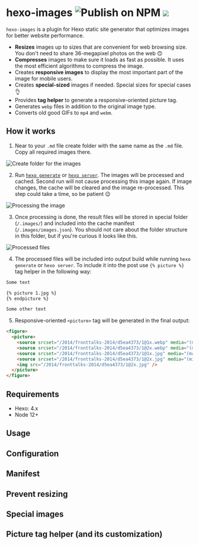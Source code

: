 # hexo-images ![Publish on NPM](https://github.com/sergeyzwezdin/hexo-images/workflows/Publish%20on%20NPM/badge.svg?branch=master) ![](https://img.shields.io/npm/v/hexo-images)

`hexo-images` is a plugin for Hexo static site generator that optimizes images for better website performance.

* **Resizes** images up to sizes that are convenient for web browsing size. You don't need to share 36-megapixel photos on the web 🙃
* **Compresses** images to make sure it loads as fast as possible. It uses the most efficient algorithms to compress the image.
* Creates **responsive images** to display the most important part of the image for mobile users.
* Creates **special-sized** images if needed. Special sizes for special cases 👌
* Provides **tag helper** to generate a responsive-oriented picture tag.
* Generates `webp` files in addition to the original image type.
* Converts old good GIFs to `mp4` and `webm`. 

## How it works

1. Near to your `.md` file create folder with the same name as the `.md` file. Copy all required images there.

![Create folder for the images](https://user-images.githubusercontent.com/800755/81406400-ef846b00-9152-11ea-81e0-0c0c2e99ec74.png)

2. Run [`hexo generate`](https://hexo.io/docs/commands#generate) or [`hexo server`](https://hexo.io/docs/commands#server). The images will be processed and cached. Second run will not cause processing this image again. If image changes, the cache will be cleared and the image re-processed. This step could take a time, so be patient 😉

![Processing the image](https://user-images.githubusercontent.com/800755/81405135-84399980-9150-11ea-9fcb-0575dd79fa30.png)

3. Once processing is done, the result files will be stored in special folder (`/.images/`) and included into the cache manifest (`/.images/images.json`). You should not care about the folder structure in this folder, but if you're curious it looks like this.

![Processed files](https://user-images.githubusercontent.com/800755/81405809-d4652b80-9151-11ea-8586-ca99ba1c242b.png)

4. The processed files will be included into output build while running `hexo generate` or `hexo server`. To include it into the post use `{% picture %}` tag helper in the following way:

```md
Some text

{% picture 1.jpg %}
{% endpicture %}

Some other text
```

5. Responsive-oriented `<picture>` tag will be generated in the final output:

```html
<figure>
  <picture>
    <source srcset="/2014/fronttalks-2014/d5ea4373/1@1x.webp" media="(max-width: 39.99em)" type="image/webp" />
    <source srcset="/2014/fronttalks-2014/d5ea4373/1@2x.webp" media="(min-width: 40em)" type="image/webp" />
    <source srcset="/2014/fronttalks-2014/d5ea4373/1@1x.jpg" media="(max-width: 39.99em)" type="image/jpg" />
    <source srcset="/2014/fronttalks-2014/d5ea4373/1@2x.jpg" media="(min-width: 40em)" type="image/jpg" />
    <img src="/2014/fronttalks-2014/d5ea4373/1@2x.jpg" />
  </picture>
</figure>
```

## Requirements

- Hexo: 4.x
- Node 12+

## Usage

## Configuration

## Manifest

## Prevent resizing

## Special images

## Picture tag helper (and its customization)
